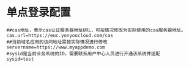 # 单点登录配置

    ##cas地址，表示cas认证服务器地址URL，可按情况修改为实际使用的cas服务器地址。
    cas.url=https://euc.yonyoucloud.com/cas
    ##当前域名应用的访问地址需按实际情况进行修改
    servername=https://www.myappdemo.com
    #sysid是当前业务系统的ID，需要联系用户中心人员进行开通该系统并适配
    sysid=test
	
